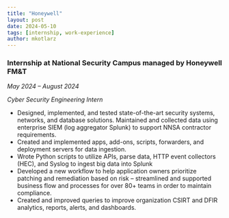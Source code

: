 ```yaml
---
title: "Honeywell"
layout: post
date: 2024-05-10
tags: [internship, work-experience]
author: mkotlarz
---
```


### Internship at National Security Campus managed by Honeywell FM&T
*May 2024 – August 2024*  

*Cyber Security Engineering Intern*

- Designed, implemented, and tested state-of-the-art security systems, networks, and database solutions.
Maintained and collected data using enterprise SIEM (log aggregator Splunk) to support NNSA contractor requirements. 
- Created and implemented apps, add-ons, scripts, forwarders, and deployment servers for data ingestion. 
- Wrote Python scripts to utilize APIs, parse data, HTTP event collectors (HEC), and Syslog to ingest big data into Splunk
- Developed a new workflow to help application owners prioritize patching and remediation based on risk – streamlined and supported business flow and processes for over 80+ teams in order to maintain compliance. 
- Created and improved queries to improve organization CSIRT and DFIR analytics, reports, alerts, and dashboards. 


